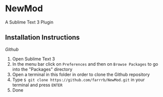 NewMod
======

A Sublime Text 3 Plugin

Installation Instructions
-------------------------

*Github*

1. Open Sublime Text 3
2. In the menu bar click on `Preferences` and then on `Browse Packages` to go into the "Packages" directory
3. Open a terminal in this folder in order to clone the Github repository
4. Type `$ git clone https://github.com/farrrb/NewMod.git` in your terminal and press `ENTER`
5. Done
